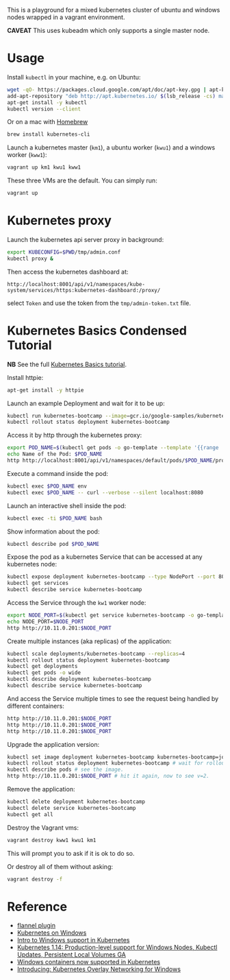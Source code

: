 This is a playground for a mixed kubernetes cluster of ubuntu and windows nodes wrapped in a vagrant environment.

**CAVEAT** This uses kubeadm which only supports a single master node.

# Usage

Install `kubectl` in your machine, e.g. on Ubuntu:

```bash
wget -qO- https://packages.cloud.google.com/apt/doc/apt-key.gpg | apt-key add -
add-apt-repository "deb http://apt.kubernetes.io/ $(lsb_release -cs) main"
apt-get install -y kubectl
kubectl version --client
```

Or on a mac with [Homebrew](https://brew.sh)

```bash
brew install kubernetes-cli
```

Launch a kubernetes master (`km1`), a ubuntu worker (`kwu1`) and a windows worker (`kww1`):

```bash
vagrant up km1 kwu1 kww1
```

These three VMs are the default. You can simply run:

```bash
vagrant up
```

# Kubernetes proxy

Launch the kubernetes api server proxy in background:

```bash
export KUBECONFIG=$PWD/tmp/admin.conf
kubectl proxy &
```

Then access the kubernetes dashboard at:

    http://localhost:8001/api/v1/namespaces/kube-system/services/https:kubernetes-dashboard:/proxy/

select `Token` and use the token from the `tmp/admin-token.txt` file.

# Kubernetes Basics Condensed Tutorial

**NB** See the full [Kubernetes Basics tutorial](https://kubernetes.io/docs/tutorials/kubernetes-basics/).

Install httpie:

```bash
apt-get install -y httpie
```

Launch an example Deployment and wait for it to be up:

```bash
kubectl run kubernetes-bootcamp --image=gcr.io/google-samples/kubernetes-bootcamp:v1 --port=8080
kubectl rollout status deployment kubernetes-bootcamp
```

Access it by http through the kubernetes proxy:

```bash
export POD_NAME=$(kubectl get pods -o go-template --template '{{range .items}}{{.metadata.name}}{{"\n"}}{{end}}' | grep kubernetes-bootcamp-)
echo Name of the Pod: $POD_NAME
http http://localhost:8001/api/v1/namespaces/default/pods/$POD_NAME/proxy/ # this accesses an http endpoint inside the pod.
```

Execute a command inside the pod:

```bash
kubectl exec $POD_NAME env
kubectl exec $POD_NAME -- curl --verbose --silent localhost:8080
```

Launch an interactive shell inside the pod:

```bash
kubectl exec -ti $POD_NAME bash
```

Show information about the pod:

```bash
kubectl describe pod $POD_NAME
```

Expose the pod as a kubernetes Service that can be accessed at any kubernetes node:

```bash
kubectl expose deployment kubernetes-bootcamp --type NodePort --port 8080
kubectl get services
kubectl describe service kubernetes-bootcamp
```

Access the Service through the `kw1` worker node:

```bash
export NODE_PORT=$(kubectl get service kubernetes-bootcamp -o go-template='{{(index .spec.ports 0).nodePort}}')
echo NODE_PORT=$NODE_PORT
http http://10.11.0.201:$NODE_PORT
```

Create multiple instances (aka replicas) of the application:

```bash
kubectl scale deployments/kubernetes-bootcamp --replicas=4
kubectl rollout status deployment kubernetes-bootcamp
kubectl get deployments
kubectl get pods -o wide
kubectl describe deployment kubernetes-bootcamp
kubectl describe service kubernetes-bootcamp
```

And access the Service multiple times to see the request being handled by different containers:

```bash
http http://10.11.0.201:$NODE_PORT
http http://10.11.0.201:$NODE_PORT
http http://10.11.0.201:$NODE_PORT
```

Upgrade the application version:

```bash
kubectl set image deployment kubernetes-bootcamp kubernetes-bootcamp=jocatalin/kubernetes-bootcamp:v2
kubectl rollout status deployment kubernetes-bootcamp # wait for rollout.
kubectl describe pods # see the image.
http http://10.11.0.201:$NODE_PORT # hit it again, now to see v=2.
```

Remove the application:

```bash
kubectl delete deployment kubernetes-bootcamp
kubectl delete service kubernetes-bootcamp
kubectl get all
```

Destroy the Vagrant vms:

```bash
vagrant destroy kww1 kwu1 km1
```

This will prompt you to ask if it is ok to do so.

Or destroy all of them without asking:

```bash
vagrant destroy -f
```

# Reference

* [flannel plugin](https://github.com/containernetworking/plugins/tree/master/plugins/meta/flannel)
* [Kubernetes on Windows](https://docs.microsoft.com/en-us/virtualization/windowscontainers/kubernetes/getting-started-kubernetes-windows)
* [Intro to Windows support in Kubernetes](https://kubernetes.io/docs/setup/windows/intro-windows-in-kubernetes/)
* [Kubernetes 1.14: Production-level support for Windows Nodes, Kubectl Updates, Persistent Local Volumes GA](https://kubernetes.io/blog/2019/03/25/kubernetes-1-14-release-announcement/)
* [Windows containers now supported in Kubernetes
](https://cloudblogs.microsoft.com/opensource/2019/03/25/windows-server-containers-now-supported-kubernetes/)
* [Introducing: Kubernetes Overlay Networking for Windows](https://techcommunity.microsoft.com/t5/Networking-Blog/Introducing-Kubernetes-Overlay-Networking-for-Windows/ba-p/363082)

